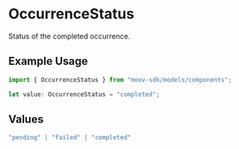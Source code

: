 # OccurrenceStatus

Status of the completed occurrence.

## Example Usage

```typescript
import { OccurrenceStatus } from "moov-sdk/models/components";

let value: OccurrenceStatus = "completed";
```

## Values

```typescript
"pending" | "failed" | "completed"
```
